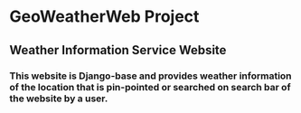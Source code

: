 # GeoWeatherWeb Project

Weather Information Service Website
-----

### This website is Django-base and provides weather information of the location that is pin-pointed or searched on search bar of the website by a user. 


